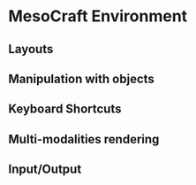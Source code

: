 # MesoCraft Environment

## Layouts
## Manipulation with objects
## Keyboard Shortcuts
## Multi-modalities rendering
## Input/Output

